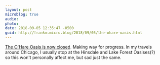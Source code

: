 ```yaml
---
layout: post
microblog: true
audio: 
photo: 
date: 2018-09-05 12:35:47 -0500
guid: http://frankm.micro.blog/2018/09/05/the-ohare-oasis.html
---
```

[The O'Hare Oasis is now closed](http://www.chicagotribune.com/news/ct-met-ohare-oasis-shutdown-20180905-story.html#nws=true). Making way for progress.  In my travels around Chicago, I usually stop at the Hinsdale and Lake Forest Oasises(?) so this won't personally affect me, but sad just the same. 
